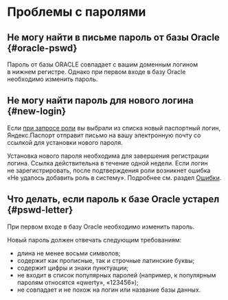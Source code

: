 # Проблемы с паролями 

## Не могу найти в письме пароль от базы Oracle {#oracle-pswd}

Пароль от базы ORACLE совпадает с вашим доменным логином в нижнем регистре. Однако при первом входе в базу Oracle необходимо изменить пароль.

## Не могу найти пароль для нового логина {#new-login}

Если [при запросе роли](query-role.md#add-role) вы выбрали из списка новый паспортный логин, Яндекс.Паспорт отправит письмо на вашу электронную почту со ссылкой для установки нового пароля.

Установка нового пароля необходима для завершения регистрации логина. Ссылка действительна в течение одной недели.
Если логин не зарегистрировать, после подтверждения роли возникнет ошибка «Не удалось добавить роль в систему». Подробнее см. раздел [Ошибки](#errors). 
## Что делать, если пароль к базе Oracle устарел {#pswd-letter}

При первом входе в базу Oracle необходимо изменить пароль.

Новый пароль должен отвечать следующим требованиям: 
- длина не менее восьми символов;
- содержит как прописные, так и строчные латинские буквы;
- содержит цифры и знаки пунктуации;
- не входит в список популярных паролей (например, к популярным паролям относятся «qwerty», «123456»);
- не совпадает и не похож на логин или название базы данных.

